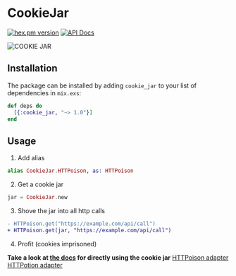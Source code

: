 # CookieJar

[![hex.pm version](https://img.shields.io/hexpm/v/cookie_jar.svg?style=flat)](https://hex.pm/packages/cookie_jar)
[![API Docs](https://img.shields.io/badge/api-docs-blue.svg?style=flat)](https://hexdocs.pm/cookie_jar/)

![COOKIE JAR](https://cloud.githubusercontent.com/assets/1329716/22807691/5fe454d6-ef7c-11e6-8e0b-30aca685c83a.jpg)

## Installation

The package can be installed
by adding `cookie_jar` to your list of dependencies in `mix.exs`:

```elixir
def deps do
  [{:cookie_jar, "~> 1.0"}]
end
```

## Usage

1. Add alias
```elixir
alias CookieJar.HTTPoison, as: HTTPoison
```

2. Get a cookie jar
```elixir
jar = CookieJar.new
```

3. Shove the jar into all http calls
```diff
- HTTPoison.get("https://example.com/api/call")
+ HTTPoison.get(jar, "https://example.com/api/call")
```

4. Profit (cookies imprisoned)

**Take a look at [the docs](https://hexdocs.pm/cookie_jar/CookieJar.html#content) for directly using the cookie jar**
[HTTPoison adapter](https://hexdocs.pm/cookie_jar/CookieJar.HTTPoison.html#content)
[HTTPotion adapter](https://hexdocs.pm/cookie_jar/CookieJar.HTTPotion.html#content)
